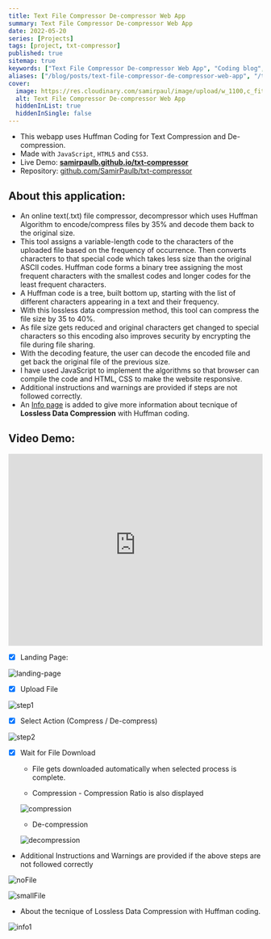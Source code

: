 ```yaml
---
title: Text File Compressor De-compressor Web App
summary: Text File Compressor De-compressor Web App
date: 2022-05-20
series: [Projects]
tags: [project, txt-compressor]
published: true
sitemap: true
keywords: ["Text File Compressor De-compressor Web App", "Coding blog", "Computer Science"]
aliases: ["/blog/posts/text-file-compressor-de-compressor-web-app", "/text-file-compressor-de-compressor-web-app", "/blog/text-file-compressor-de-compressor-web-app"]
cover:
  image: https://res.cloudinary.com/samirpaul/image/upload/w_1100,c_fit,co_rgb:FFFFFF,l_text:Arial_75_bold:Text File Compressor De-compressor Web App/og-image.webp
  alt: Text File Compressor De-compressor Web App
  hiddenInList: true
  hiddenInSingle: false
---
```



- This webapp uses Huffman Coding for Text Compression and De-compression.
- Made with ```JavaScript```, ```HTML5``` and ```CSS3```.
- Live Demo: [**samirpaulb.github.io/txt-compressor**](https://samirpaulb.github.io/txt-compressor/)
- Repository: [github.com/SamirPaulb/txt-compressor](https://github.com/SamirPaulb/txt-compressor)


## About this application:

* An online text(.txt) file compressor, decompressor which uses Huffman Algorithm to encode/compress files by 35% and decode them back to the original size. 
* This tool assigns a variable-length code to the characters of the uploaded file based on the frequency of occurrence. Then converts characters to that special code which takes less size than the original ASCII codes. Huffman code forms a binary tree assigning the most frequent characters with the smallest codes and longer codes for the least frequent characters. 
* A Huffman code is a tree, built bottom up, starting with the list of different characters appearing in a text and their frequency. 
* With this lossless data compression method, this tool can compress the file size by 35 to 40%. 
* As file size gets reduced and original characters get changed to special characters so this encoding also improves security by encrypting the file during file sharing. 
* With the decoding feature, the user can decode the encoded file and get back the original file of the previous size. 
* I have used JavaScript to implement the algorithms so that browser can compile the code and HTML, CSS to make the website responsive. 
* Additional instructions and warnings are provided if steps are not followed correctly. 
* An [Info page](https://samirpaulb.github.io/txt-compressor/info.html) is added to give more information about tecnique of **Lossless Data Compression** with Huffman coding.




## Video Demo: 

<iframe title="Video Demo" src="https://user-images.githubusercontent.com/77569653/172716965-50560f4a-2acf-4013-ae87-8b474b2a09e3.mp4" loading="lazy" width="100%" height = "380" autoplay="autoplay" loop="loop" frameborder="0" allowfullscreen></iframe>



- [x] Landing Page:

![landing-page](https://spcdn.pages.dev/assets/img/text-file-compressor-de-compressor-web-app-landing-page.png) 

- [x] Upload File

![step1](https://spcdn.pages.dev/assets/img/text-file-compressor-de-compressor-web-app-step1.png) 


- [x] Select Action (Compress / De-compress)

![step2](https://spcdn.pages.dev/assets/img/text-file-compressor-de-compressor-web-app-step2.png) 


- [x] Wait for File Download
    * File gets downloaded automatically when selected process is complete.

    * Compression - Compression Ratio is also displayed 

    ![compression](https://spcdn.pages.dev/assets/img/text-file-compressor-de-compressor-web-app-step3.png)
    
    * De-compression

    ![decompression](https://spcdn.pages.dev/assets/img/text-file-compressor-de-compressor-web-app-decompression.png)

- Additional Instructions and Warnings are provided if the above steps are not followed correctly

![noFile](https://spcdn.pages.dev/assets/img/text-file-compressor-de-compressor-web-app-nofile.png) 

![smallFile](https://spcdn.pages.dev/assets/img/text-file-compressor-de-compressor-web-app-verysmallfile.png)



- About the tecnique of Lossless Data Compression with Huffman coding.

![info1](https://spcdn.pages.dev/assets/img/text-file-compressor-de-compressor-web-app-info.jpeg) 
